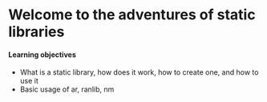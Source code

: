 <h1>Welcome to the adventures of static libraries</h1>
<h4>Learning objectives</h4>
<ul>
<li>What is a static library, how does it work, how to create one, and how to use it</li>
<li>Basic usage of ar, ranlib, nm</li>
</ul>
